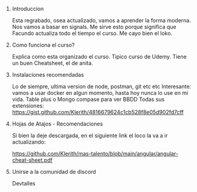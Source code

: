 1.  Introduccion

    Esta regrabado, osea actualizado, vamos a aprender la forma moderna. Nos vamos a basar en signals. Me sirve esto porque significa que Facundo actualiza todo el tiempo el curso. 
    Me cayo bien el loko.

2.  Como funciona el curso?

    Explica como esta organizado el curso. Tipico curso de Udemy. Tiene un buen Cheatsheet, el de anita.

3.  Instalaciones recomendadas

    Lo de siempre, ultima version de node, postman, git etc etc
    Interesante: vamos a usar docker en algun momento, hasta hoy nunca lo use en mi vida.
    Table plus o Mongo compase para ver BBDD
    Todas sus extensiones:
    https://gist.github.com/Klerith/4816679624c1cb528f8e05d902fd7cff

4.  Hojas de Atajos - Recomendaciones

    Si bien la deje descargada, en el siguiente link el loco la va a ir actualizando:

    https://github.com/Klerith/mas-talento/blob/main/angular/angular-cheat-sheet.pdf

5.  Unirse a la comunidad de discord 

    Devtalles
